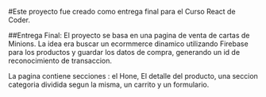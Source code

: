 #Este proyecto fue creado como entrega final para el Curso React de Coder.

##Entrega Final:
El proyecto se basa en una pagina de venta de cartas de Minions. 
La idea era buscar un ecormmerce dinamico utilizando Firebase para los productos y guardar los datos de compra, generando un id de reconocimiento de transaccion.

La pagina contiene secciones : el Hone, El detalle del producto, una seccion categoria dividida segun la misma, un carrito y un formulario.

